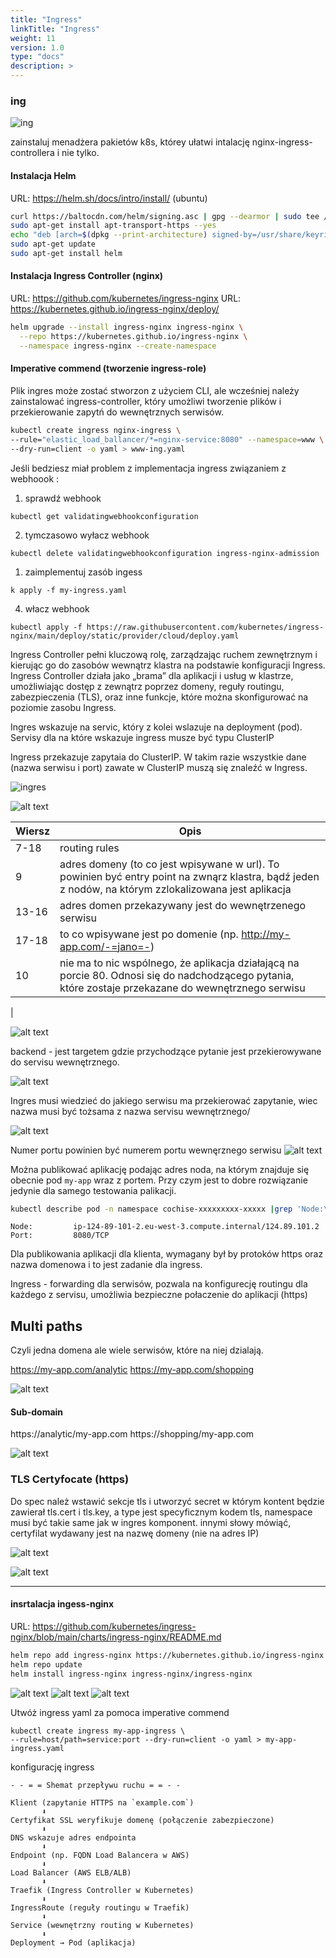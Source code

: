 ```yaml
---
title: "Ingress"
linkTitle: "Ingress"
weight: 11
version: 1.0
type: "docs"
description: >
---
```


### ing

![ing](../05-ingress/ing.png)

zainstaluj menadżera pakietów k8s, którey ułatwi intalację nginx-ingress-controllera i nie tylko.

#### Instalacja Helm
URL: https://helm.sh/docs/intro/install/ (ubuntu)
```sh
curl https://baltocdn.com/helm/signing.asc | gpg --dearmor | sudo tee /usr/share/keyrings/helm.gpg > /dev/null
sudo apt-get install apt-transport-https --yes
echo "deb [arch=$(dpkg --print-architecture) signed-by=/usr/share/keyrings/helm.gpg] https://baltocdn.com/helm/stable/debian/ all main" | sudo tee /etc/apt/sources.list.d/helm-stable-debian.list
sudo apt-get update
sudo apt-get install helm
```

#### Instalacja Ingress Controller (nginx)
URL: https://github.com/kubernetes/ingress-nginx
URL: https://kubernetes.github.io/ingress-nginx/deploy/ 

```sh
helm upgrade --install ingress-nginx ingress-nginx \
  --repo https://kubernetes.github.io/ingress-nginx \
  --namespace ingress-nginx --create-namespace
```

#### Imperative commend (tworzenie ingress-role)
Plik ingres może zostać stworzon z użyciem CLI, ale wcześniej należy zainstalować ingress-controller, który umożliwi tworzenie plików i przekierowanie zapytń do wewnętrznych serwisów.

```bash
kubectl create ingress nginx-ingress \ 
--rule="elastic_load_ballancer/*=nginx-service:8080" --namespace=www \ 
--dry-run=client -o yaml > www-ing.yaml
```

Jeśli bedziesz miał problem z implementacja ingress związaniem z webhoook  :

1. sprawdź webhook
```
kubectl get validatingwebhookconfiguration
```
2. tymczasowo wyłacz webhook
```
kubectl delete validatingwebhookconfiguration ingress-nginx-admission
```
1. zaimplementuj zasób ingess
```
k apply -f my-ingress.yaml
```
4. włacz webhook
```
kubectl apply -f https://raw.githubusercontent.com/kubernetes/ingress-nginx/main/deploy/static/provider/cloud/deploy.yaml
```

Ingress Controller pełni kluczową rolę, zarządzając ruchem zewnętrznym i kierując go do zasobów wewnątrz klastra na podstawie konfiguracji Ingress. Ingress Controller działa jako „brama” dla aplikacji i usług w klastrze, umożliwiając dostęp z zewnątrz poprzez domeny, reguły routingu, zabezpieczenia (TLS), oraz inne funkcje, które można skonfigurować na poziomie zasobu Ingress.

Ingres wskazuje na servic, który z  kolei wslazuje na deployment (pod).
Servisy dla na które wskazuje ingress musze być typu ClusterIP

Ingress przekazuje zapytaia do ClusterIP. W takim razie wszystkie dane (nazwa serwisu i port) zawate w ClusterIP muszą się znaleźć w Ingress.

![ingres](../05-ingress/ingres.png)

![alt text](image-1.png)

| Wiersz  | Opis            |
|---------|------------------|
| 7-18    | routing rules    |
| 9 | adres domeny (to co jest wpisywane w url). To powinien być entry point na zwnąrz klastra, bądź jeden z nodów, na którym zzlokalizowana jest aplikacja|  
| 13-16 | adres domen przekazywany jest do wewnętrzenego serwisu |
| 17-18 | to co wpisywane jest po domenie (np. http://my-app.com/-=jano=-)|
| 10 | nie ma to nic wspólnego, że aplikacja działającą na porcie 80. Odnosi się do nadchodzącego pytania, które zostaje przekazane do wewnętrznego serwisu |
|


![alt text](image-2.png)

backend - jest targetem gdzie przychodzące pytanie jest przekierowywane do servisu wewnętrznego.

![alt text](image-3.png)

Ingres musi wiedzieć do jakiego serwisu ma przekierować zapytanie, wiec nazwa musi być tożsama z nazwa servisu wewnętrznego/

![alt text](image-4.png)

Numer portu powinien być numerem portu wewnęrznego serwisu
![alt text](image-5.png)

Można publikować aplikację podając adres noda, na którym znajduje się obecnie pod   ```my-app``` wraz z portem.
Przy czym jest to dobre rozwiązanie jedynie dla samego testowania palikacji.

```bash
kubectl describe pod -n namespace cochise-xxxxxxxxx-xxxxx |grep 'Node:\|Port:'`
```

```
Node:         ip-124-89-101-2.eu-west-3.compute.internal/124.89.101.2
Port:         8080/TCP
```

Dla publikowania aplikacji dla klienta, wymagany był by protoków https oraz nazwa domenowa i to jest zadanie dla ingress.

Ingress -  forwarding dla serwisów, pozwala na konfigurecję routingu dla każdego z servisu, umożliwia bezpieczne połaczenie do aplikacji (https)

## Multi paths
Czyli jedna domena ale wiele serwisów, które na niej dzialają. 

https://my-app.com/analytic
https://my-app.com/shopping

![alt text](image-6.png)

#### Sub-domain
https://analytic/my-app.com
https://shopping/my-app.com

![alt text](image-7.png)

### TLS Certyfocate (https)

Do spec należ wstawić sekcje tls i utworzyć secret w którym kontent będzie zawierał tls.cert i tls.key, a type jest specyficznym kodem tls, namespace musi być takie same jak w ingres komponent. innymi słowy mówiąć, certyfilat wydawany jest na nazwę domeny (nie na adres IP)

![alt text](image-9.png)

![alt text](image-10.png)

---
#### insrtalacja ingess-nginx

URL: https://github.com/kubernetes/ingress-nginx/blob/main/charts/ingress-nginx/README.md

```sh
helm repo add ingress-nginx https://kubernetes.github.io/ingress-nginx
helm repo update
helm install ingress-nginx ingress-nginx/ingress-nginx
```

![alt text](image-12.png)
![alt text](image-11.png)
![alt text](image-13.png)

Utwóż ingress yaml za pomoca imperative commend
```
kubectl create ingress my-app-ingress \
--rule=host/path=service:port --dry-run=client -o yaml > my-app-ingress.yaml
```
konfigurację ingress 



```
- - = = Shemat przepływu ruchu = = - - 

Klient (zapytanie HTTPS na `example.com`) 
       ⬇
Certyfikat SSL weryfikuje domenę (połączenie zabezpieczone)
       ⬇
DNS wskazuje adres endpointa
       ⬇
Endpoint (np. FQDN Load Balancera w AWS)
       ⬇
Load Balancer (AWS ELB/ALB)
       ⬇
Traefik (Ingress Controller w Kubernetes)
       ⬇
IngressRoute (reguły routingu w Traefik)
       ⬇
Service (wewnętrzny routing w Kubernetes)
       ⬇
Deployment → Pod (aplikacja)
```